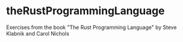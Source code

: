 # theRustProgrammingLanguage
Exercises from the book "The Rust Programming Language" by Steve Klabnik and Carol Nichols
